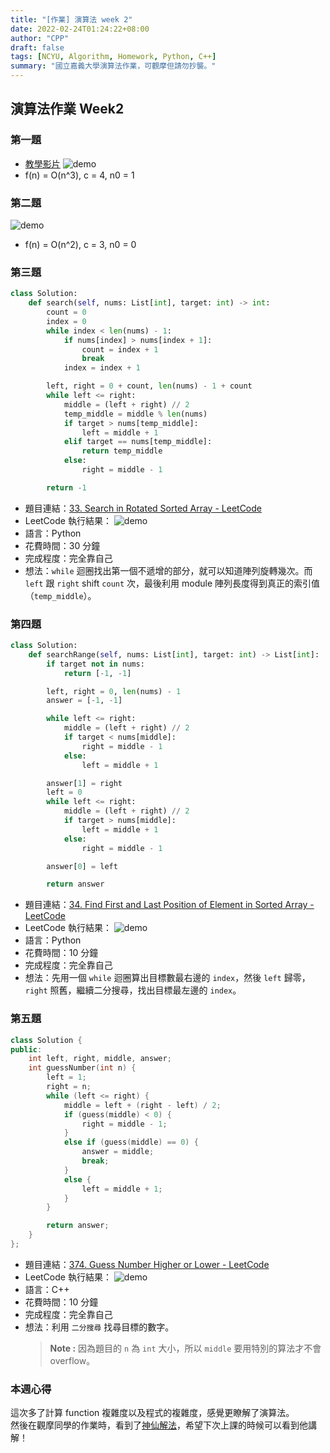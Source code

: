 ```yaml
---
title: "[作業] 演算法 week 2"
date: 2022-02-24T01:24:22+08:00
author: "CPP"
draft: false
tags: [NCYU, Algorithm, Homework, Python, C++]
summary: "國立嘉義大學演算法作業，可觀摩但請勿抄襲。"
---
```


## 演算法作業 Week2

### 第一題
* [教學影片](https://www.youtube.com/watch?v=X7wROLI-o-g)
![demo](https://i.imgur.com/Kb409LO.png)
* f(n) = O(n^3), c = 4, n0 = 1

### 第二題
![demo](https://i.imgur.com/3QWngi5.png)
* f(n) = O(n^2), c = 3, n0 = 0

### 第三題
```python
class Solution:
    def search(self, nums: List[int], target: int) -> int:
        count = 0
        index = 0
        while index < len(nums) - 1:
            if nums[index] > nums[index + 1]:
                count = index + 1
                break
            index = index + 1

        left, right = 0 + count, len(nums) - 1 + count
        while left <= right:
            middle = (left + right) // 2
            temp_middle = middle % len(nums)
            if target > nums[temp_middle]:
                left = middle + 1
            elif target == nums[temp_middle]:
                return temp_middle
            else:
                right = middle - 1

        return -1
```

* 題目連結：[33. Search in Rotated Sorted Array - LeetCode](https://leetcode.com/problems/search-in-rotated-sorted-array/)
* LeetCode 執行結果： ![demo](/images/leetcode_33_result.png)
* 語言：Python
* 花費時間：30 分鐘
* 完成程度：完全靠自己
* 想法：`while` 迴圈找出第一個不遞增的部分，就可以知道陣列旋轉幾次。而 `left` 跟 `right` shift `count` 次，最後利用 module 陣列長度得到真正的索引值（`temp_middle`）。

### 第四題
```python
class Solution:
    def searchRange(self, nums: List[int], target: int) -> List[int]:
        if target not in nums:
            return [-1, -1]

        left, right = 0, len(nums) - 1
        answer = [-1, -1]

        while left <= right:
            middle = (left + right) // 2
            if target < nums[middle]:
                right = middle - 1
            else:
                left = middle + 1

        answer[1] = right
        left = 0
        while left <= right:
            middle = (left + right) // 2
            if target > nums[middle]:
                left = middle + 1
            else:
                right = middle - 1

        answer[0] = left

        return answer
```

* 題目連結：[34. Find First and Last Position of Element in Sorted Array - LeetCode](https://leetcode.com/problems/find-first-and-last-position-of-element-in-sorted-array/)
* LeetCode 執行結果： ![demo](/images/leetcode_34_result.png)
* 語言：Python
* 花費時間：10 分鐘
* 完成程度：完全靠自己
* 想法：先用一個 `while` 迴圈算出目標數最右邊的 `index`，然後 `left` 歸零，`right` 照舊，繼續二分搜尋，找出目標最左邊的 `index`。

### 第五題
```cpp
class Solution {
public:
    int left, right, middle, answer;
    int guessNumber(int n) {
        left = 1;
        right = n;
        while (left <= right) {
            middle = left + (right - left) / 2;
            if (guess(middle) < 0) {
                right = middle - 1;
            }
            else if (guess(middle) == 0) {
                answer = middle;
                break;
            }
            else {
                left = middle + 1;
            }
        }

        return answer;
    }
};
```

* 題目連結：[374. Guess Number Higher or Lower - LeetCode](https://leetcode.com/problems/guess-number-higher-or-lower/)
* LeetCode 執行結果： ![demo](/images/leetcode_374_result.png)
* 語言：C++
* 花費時間：10 分鐘
* 完成程度：完全靠自己
* 想法：利用 `二分搜尋` 找尋目標的數字。
    > **Note :** 因為題目的 `n` 為 `int` 大小，所以 `middle` 要用特別的算法才不會 overflow。

### 本週心得
這次多了計算 function 複雜度以及程式的複雜度，感覺更瞭解了演算法。  
然後在觀摩同學的作業時，看到了[神仙解法](https://github.com/tony11306/practice/blob/main/algo-course/hw1/hw.md#sol-3-c-lower_bound-functionlogn)，希望下次上課的時候可以看到他講解！
